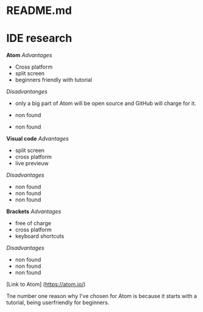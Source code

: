 # README.md

# IDE research

**Atom**
*Advantages*
- Cross platform
- split screen
- beginners friendly with tutorial

*Disadvantanges*
- only a big part of Atom will be open source and GitHub will charge for it.

- non found
- non found

**Visual code**
*Advantages*
- split screen
- cross platform
- live previeuw

*Disadvantages*
- non found
- non found
- non found

**Brackets**
*Advantages*
- free of charge
- cross platform
- keyboard shortcuts

*Disadvantages*
- non found
- non found
- non found

 [Link to Atom] (https://atom.io/)
 
 Tne number one reason why I've chosen for Atom is because it starts with a tutorial, being userfriendly for beginners. 
